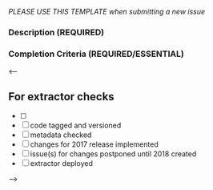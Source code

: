 <!--- 
Thanks for contributing your input! Instructions are in comments

comments are between <!--- and ---> 


_PLEASE USE THIS TEMPLATE when submitting a new issue_

<!--- (REQUIRED)
Title: Provide a general summary of your feature / question / issue in the title above. 
-->

<!---
Tags: please select one or more relevant tags
--->

### Description (REQUIRED)
<!--- 
Is there something you want to do? Is this a bug? Feature request? Discussion? 
  * Question: ask away!
  * New feature / analysis : 
  * Bug: what were you trying to do? What did you expect to happen? What happened? 
-->

<!--- 
### Details

USE CASES: "As an _state role_  I would like to _state what you wish to do_ "

How would this change help? (you, the project, the user community? 
How would it be used? 
      Are there any examples (existing software / utilities)? Please provide reproducible code snippets, links, screenshots, etc

--> 
### Completion Criteria (REQUIRED/ESSENTIAL)

<!--- How will we know when this is done?

Examples:

FOR A BUG:
* [ ] Now I can [topic of question / bug]

FOR A DISCUSSION:
* [ ] Discuss and develop requirements docs; create issues for next steps
for a new feature
* [ ] Create follow up epic / issues 


FOR A FEATURE REQUEST
* [ ] create algorithm
* [ ] write test
* [ ] add to pipeline
--->


<--

## For extractor checks

* [ ] 
* [ ] code tagged and versioned
* [ ] metadata checked
* [ ] changes for 2017 release implemented
* [ ] issue(s) for changes postponed until 2018 created 
* [ ] extractor deployed

-->
